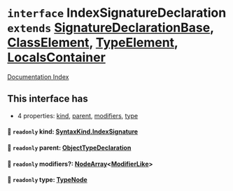 # `interface` IndexSignatureDeclaration `extends` [SignatureDeclarationBase](../private.interface.SignatureDeclarationBase/README.md), [ClassElement](../private.interface.ClassElement/README.md), [TypeElement](../private.interface.TypeElement/README.md), [LocalsContainer](../private.interface.LocalsContainer/README.md)

[Documentation Index](../README.md)

## This interface has

- 4 properties:
[kind](#-readonly-kind-syntaxkindindexsignature),
[parent](#-readonly-parent-objecttypedeclaration),
[modifiers](#-readonly-modifiers-nodearraymodifierlike),
[type](#-readonly-type-typenode)


#### 📄 `readonly` kind: [SyntaxKind.IndexSignature](../private.enum.SyntaxKind/README.md#indexsignature--181)



#### 📄 `readonly` parent: [ObjectTypeDeclaration](../private.type.ObjectTypeDeclaration/README.md)



#### 📄 `readonly` modifiers?: [NodeArray](../private.interface.NodeArray/README.md)\<[ModifierLike](../private.type.ModifierLike/README.md)>



#### 📄 `readonly` type: [TypeNode](../private.interface.TypeNode/README.md)



